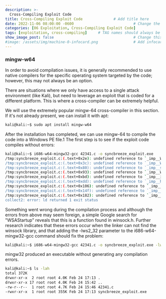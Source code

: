 ```yaml
---
description: >-
  Cross-Compiling Exploit Code
title: Cross-Compiling Exploit Code              # Add title here
date: 2022-11-06 08:00:00 -0600                           # Change the date to match completion date
categories: [06 Exploitation, Cross-Compiling Exploit Code]                     # Change Templates to Writeup
tags: [exploitation, cross-compiling]     # TAG names should always be lowercase; replace template with writeup, and add relevant tags
show_image_post: false                                    # Change this to true
#image: /assets/img/machine-0-infocard.png                # Add infocard image here for post preview image
---
```


### mingw-w64
In order to avoid compilation issues, it is generally recommended to use native compilers for the specific operating system targeted by the code; however, this may not always be an option.

There are situations where we only have access to a single attack environment (like Kali), but need to leverage an exploit that is coded for a different platform. This is where a cross-compiler can be extremely helpful.

We will use the extremely popular mingw-64 cross-compiler in this section. If it's not already present, we can install it with apt:
```bash
kali@kali:~$ sudo apt install mingw-w64
```

After the installation has completed, we can use mingw-64 to compile the code into a Windows PE file.1 The first step is to see if the exploit code compiles without errors:
```bash
kali@kali:~$ i686-w64-mingw32-gcc 42341.c -o syncbreeze_exploit.exe
/tmp:syncbreeze_exploit.c:(.text+0x2e): undefined reference to `_imp__WSAStartup@8'
/tmp:syncbreeze_exploit.c:(.text+0x3c): undefined reference to `_imp__WSAGetLastError@
/tmp:syncbreeze_exploit.c:(.text+0x80): undefined reference to `_imp__socket@12'
/tmp:syncbreeze_exploit.c:(.text+0x93): undefined reference to `_imp__WSAGetLastError@
/tmp:syncbreeze_exploit.c:(.text+0xbd): undefined reference to `_imp__inet_addr@4'
/tmp:syncbreeze_exploit.c:(.text+0xdd): undefined reference to `_imp__htons@4'
/tmp:syncbreeze_exploit.c:(.text+0x106): undefined reference to `_imp__connect@12'
/tmp:syncbreeze_exploit.c:(.text+0x14f): undefined reference to `_imp__send@16'
/tmp:syncbreeze_exploit.c:(.text+0x182): undefined reference to `_imp__closesocket@4'
collect2: error: ld returned 1 exit status
```
Something went wrong during the compilation process and although the errors from above may seem foreign, a simple Google search for "WSAStartup" reveals that this is a function found in winsock.h. Further research indicates that these errors occur when the linker can not find the winsock library, and that adding the -lws2_32 parameter to the i686-w64-mingw32-gcc command should fix the problem:
```bash
kali@kali:~$ i686-w64-mingw32-gcc 42341.c -o syncbreeze_exploit.exe -lws2_32
```
mingw32 produced an executable without generating any compilation errors.
```bash
kali@kali:~$ ls -lah
total 372K
drwxr-xr-x  2 root root 4.0K Feb 24 17:13 .
drwxr-xr-x 17 root root 4.0K Feb 24 15:42 ..
-rw-r--r--  1 root root 4.7K Feb 24 15:46 42341.c
-rwxr-xr-x  1 root root 355K Feb 24 17:13 syncbreeze_exploit.exe
```